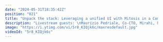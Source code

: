 ```yaml
---
date: "2024-05-31T18:35:42Z"
position: "021"
title: "Unpack the stack: Leveraging a unified UI with Mitosis in a Composable Architecture using Uniform"
description: "Livestream guests: \nMaurizio Pedriale, Co-CTO, Mirahi, https://twitter.com/mpedriale\nBoubacar S. Barry aka Bouba, Co-CTO, Mirahi, https://twitter.com/b_b4rry \nhttps://twitter.com/mirahi_io\n\nLivestream Host: Tim Benniks \nhttps://twitter.com/timbenniks\nhttps://www.linkedin.com/in/timbenniks/\n\nJoin us on Discord at https://uniform.to/discord\n\nFollow us on:\nFacebook: https://www.facebook.com/people/Uniform/\nTwitter: https://twitter.com/UniformDev \nLinkedIn: https://www.linkedin.com/company/uniformdev \nInstagram: https://www.instagram.com/uniform.dev/"
image: "https://i.ytimg.com/vi/5r8_KIQjk6c/maxresdefault.jpg"
videoId: "5r8_KIQjk6c"
---
```


